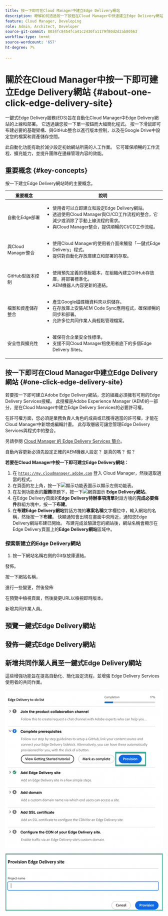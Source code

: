 ```yaml
---
title: 按一下即可在Cloud Manager中建立Edge Delivery網站
description: 瞭解如何透過按一下按鈕在Cloud Manager中快速建立Edge Delivery網站。
feature: Cloud Manager, Developing
role: Admin, Architect, Developer
source-git-commit: 8034fc8454fca41c2430fa1179f80d2d2ab80563
workflow-type: tm+mt
source-wordcount: '657'
ht-degree: 7%

---
```



# 關於在Cloud Manager中按一下即可建立Edge Delivery網站 {#about-one-click-edge-delivery-site}

一鍵式Edge Delivery服務(EDS)旨在自動化Cloud Manager中Edge Delivery網站的上線和部署。 它透過讓您按一下單一按鈕而大幅簡化程式。 按一下滑鼠即可布建必要的基礎架構、與GitHub整合以進行版本控制，以及在Google Drive中設定您的檔案和資產儲存空間。

此自動化功能有助於減少設定初始網站所需的人工作業。 它可確保順暢的工作流程、擴充能力，並提升團隊在邊緣管理內容的效能。

## 重要概念 {#key-concepts}

按一下建立Edge Delivery網站時的主要概念。

| 重要概念 | 說明 |
| --- | --- |
| 自動化Edge部署 | <ul><li>使用者可以立即建立和設定Edge Delivery網站。</li><li>透過使用Cloud Manager與CI/CD工作流程的整合，它減少或消除了手動上線流程的需求。</li><li>與Cloud Manager整合，提供順暢的CI/CD工作流程。</li></ul> |
| 與Cloud Manager整合 | <ul><li>使用Cloud Manager的使用者介面來觸發「一鍵式Edge Delivery」程式。</li><li>提供對自動化存放庫建立和部署的存取。</li></ul> |
| GitHub型版本控制 | <ul><li>使用預先定義的樣板範本，在組織內建立GitHub存放庫，將部署標準化。</li><li>AEM機器人內容更新的連結。</li></ul> |
| 檔案和資產儲存整合 | <ul><li>產生Google磁碟機資料夾以供儲存。<li>在存放庫上安裝AEM Code Sync應用程式，確保順暢的同步和部署。</li></li><li>允許多位共同作業人員輕鬆管理檔案。</li></ul> |
| 安全性與擴充性 | <ul><li>確保符合企業安全性標準。</li><li>支援不同Cloud Manager租使用者底下的多個Edge Delivery Sites。</li></ul> |



## 按一下即可在Cloud Manager中建立Edge Delivery網站 {#one-click-edge-delivery-site}

若要按一下即可建立Adobe Edge Delivery網站，您的組織必須擁有可用的Edge Delivery Services授權。 此授權是Adobe Experience Manager (AEM)的一部分，是在Cloud Manager中建立Edge Delivery Services的必要許可權。

在許可權方面，您必須是業務負責人角色的成員或已獲得適當的許可權，才能在Cloud Manager中新增或編輯計畫。 此存取層級可讓您管理Edge Delivery Services與程式中的整合。

另請參閱 [Cloud Manager 的 Edge Delivery Services 簡介](/help/implementing/cloud-manager/edge-delivery/introduction-to-edge-delivery-services.md)。

自動內容更新必須先設定正確的AEM機器人設定？ 是真的嗎？ 假？

**若要在Cloud Manager中按一下即可建立Edge Delivery網站：**

1. 在 [`https://my.cloudmanager.adobe.com`](https://my.cloudmanager.adobe.com/) 登入 Cloud Manager，然後選取適當的程式。
1. 在頁面的左上角，按一下![顯示功能表圖示](https://spectrum.adobe.com/static/icons/workflow_18/Smock_ShowMenu_18_N.svg)以顯示左側功能表。
1. 在左側功能表的&#x200B;**服務**&#x200B;標題下，按一下![網頁圖示](https://spectrum.adobe.com/static/icons/workflow_18/Smock_WebPages_18_N.svg) **Edge Delivery網站**。
1. 在Edge Delivery頁面的&#x200B;**Edge Delivery待辦事項清單**&#x200B;對話方塊的&#x200B;**完成必要條件**&#x200B;群組方塊中，按一下&#x200B;**布建**。
1. 在&#x200B;**布建Edge Delivery網站**&#x200B;對話方塊的&#x200B;**專案名稱**&#x200B;文字欄位中，輸入網站的名稱，然後按一下&#x200B;**布建**。
快顯通知會出現在畫面中央附近，通知您Edge Delivery網站布建已開始。
布建完成並驗證您的網站後，網站名稱會顯示在Edge Delivery頁面上的**Edge Delivery網站**&#x200B;區域中。

### 探索新建立的Edge Delivery網站


1. 按一下網站名稱右側的Git存放庫連結。

發佈。

按一下網站名稱，

進行一些變更，然後發佈

在預覽中檢視頁面，然後變更URL以檢視即時版本。

新增共同作業人員。


## 預覽一鍵式Edge Delivery網站

## 發佈一鍵式Edge Delivery網站





## 新增共同作業人員至一鍵式Edge Delivery網站


































這些增強功能旨在提高自動化、簡化設定流程，並增強 Edge Delivery Services 使用者的共同作業。 <!-- CMGR-59362 -->

![按一下即可建立Edge Delivery網站](/help/implementing/cloud-manager/release-notes/assets/eds-one-click-60.png)

![佈建 Edge Delivery 網站對話框](/help/implementing/cloud-manager/release-notes/assets/eds-provision-60.png)